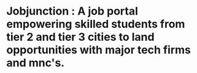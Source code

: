 # Jobjunction : A job portal empowering skilled students from tier 2 and tier 3 cities to land opportunities with major tech firms and mnc's.
